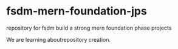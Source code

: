 # fsdm-mern-foundation-jps
repository for fsdm build a strong mern foundation phase projects

We are learning aboutrepository creation.
